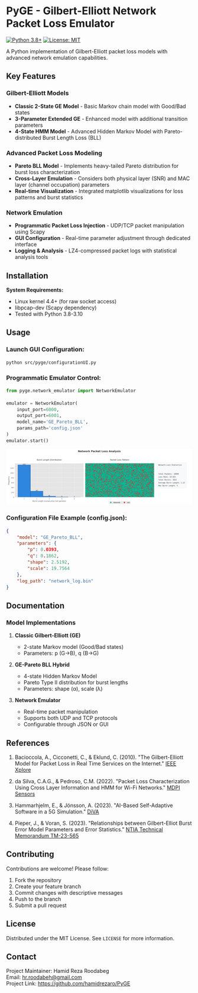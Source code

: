 # PyGE - Gilbert-Elliott Network Packet Loss Emulator

[![Python 3.8+](https://img.shields.io/badge/python-3.8%2B-blue.svg)](https://www.python.org/downloads/)
[![License: MIT](https://img.shields.io/badge/License-MIT-yellow.svg)](https://opensource.org/licenses/MIT)

A Python implementation of Gilbert-Elliott packet loss models with advanced network emulation capabilities.

## Key Features

### Gilbert-Elliott Models
- **Classic 2-State GE Model** - Basic Markov chain model with Good/Bad states
- **3-Parameter Extended GE** - Enhanced model with additional transition parameters
- **4-State HMM Model** - Advanced Hidden Markov Model with Pareto-distributed Burst Length Loss (BLL)

### Advanced Packet Loss Modeling
- **Pareto BLL Model** - Implements heavy-tailed Pareto distribution for burst loss characterization
- **Cross-Layer Emulation** - Considers both physical layer (SNR) and MAC layer (channel occupation) parameters
- **Real-time Visualization** - Integrated matplotlib visualizations for loss patterns and burst statistics

### Network Emulation
- **Programmatic Packet Loss Injection** - UDP/TCP packet manipulation using Scapy
- **GUI Configuration** - Real-time parameter adjustment through dedicated interface
- **Logging & Analysis** - LZ4-compressed packet logs with statistical analysis tools

## Installation

**System Requirements:**
- Linux kernel 4.4+ (for raw socket access)
- libpcap-dev (Scapy dependency)
- Tested with Python 3.8-3.10

## Usage

### Launch GUI Configuration:

```bash
python src/pyge/configurationUI.py
```

### Programmatic Emulator Control:
```python
from pyge.network_emulator import NetworkEmulator

emulator = NetworkEmulator(
    input_port=6000,
    output_port=6001,
    model_name='GE_Pareto_BLL',
    params_path='config.json'
)
emulator.start()
```

![Network Emulation Architecture](files/emulation_fig.png)


### Configuration File Example (config.json):
```json
{
    "model": "GE_Pareto_BLL",
    "parameters": {
        "p": 0.0393,
        "q": 0.1862,
        "shape": 2.5192,
        "scale": 19.7564
    },
    "log_path": "network_log.bin"
}
```

## Documentation

### Model Implementations
1. **Classic Gilbert-Elliott (GE)**
   - 2-state Markov model (Good/Bad states)
   - Parameters: p (G→B), q (B→G)

2. **GE-Pareto BLL Hybrid**
   - 4-state Hidden Markov Model
   - Pareto Type II distribution for burst lengths
   - Parameters: shape (α), scale (λ)

3. **Network Emulator**
   - Real-time packet manipulation
   - Supports both UDP and TCP protocols
   - Configurable through JSON or GUI

## References

1. Bacioccola, A., Cicconetti, C., & Eklund, C. (2010). "The Gilbert-Elliott Model for Packet Loss in Real Time Services on the Internet." [IEEE Xplore](https://ieeexplore.ieee.org/document/5755057)

2. da Silva, C.A.G., & Pedroso, C.M. (2022). "Packet Loss Characterization Using Cross Layer Information and HMM for Wi-Fi Networks." [MDPI Sensors](https://doi.org/10.3390/s22228592)

3. Hammarhjelm, E., & Jönsson, A. (2023). "AI-Based Self-Adaptive Software in a 5G Simulation." [DiVA](https://www.diva-portal.org/smash/get/diva2:1869617/FULLTEXT01.pdf)

4. Pieper, J., & Voran, S. (2023). "Relationships between Gilbert-Elliot Burst Error Model Parameters and Error Statistics." [NTIA Technical Memorandum TM-23-565](https://its.ntia.gov/publications/download/TM-23-565.pdf)



## Contributing

Contributions are welcome! Please follow:
1. Fork the repository
2. Create your feature branch
3. Commit changes with descriptive messages
4. Push to the branch
5. Submit a pull request

## License

Distributed under the MIT License. See `LICENSE` for more information.

## Contact

Project Maintainer: Hamid Reza Roodabeg  
Email: hr.roodabeh@gmail.com  
Project Link: https://github.com/hamidrezaro/PyGE

